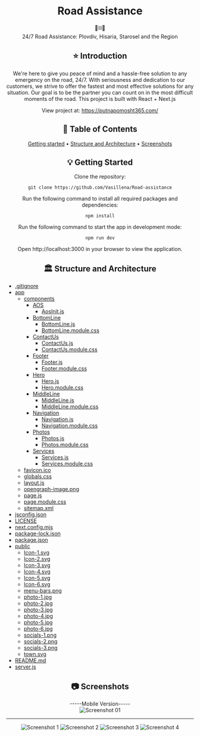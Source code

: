 <div align="center">
<h1 align="center">Road Assistance</h1>
 🚗⛓️🚗
  <br/>
 24/7 Road Assistance: Plovdiv, Hisaria, Starosel and the Region

## ⭐️  Introduction

We're here to give you peace of mind and a hassle-free solution to any emergency on the road, 24/7. With seriousness and dedication to our customers, we strive to offer the fastest and most effective solutions for any situation. Our goal is to be the partner you can count on in the most difficult moments of the road.
This project is built with React + Next.js

View project at: https://putnapomosht365.com/


## 📜 Table of Contents
[Getting started](#getting-started) •
[Structure and Architecture](#structure-and-architecture) •
[Screenshots](#screenshots)

## 💡 Getting Started
Clone the repository:
```
git clone https://github.com/Vasillena/Road-assistance
```
Run the following command to install all required packages and dependencies:
```
npm install
```
Run the following command to start the app in development mode:
```
npm run dev
```
Open http://localhost:3000 in your browser to view the application.

## 🏛️ Structure and Architecture
</div>

- [.gitignore](.gitignore)
- [app](app)
  - [components](app/components)
    - [AOS](app/components/AOS)
      - [AosInit.js](app/components/AOS/AosInit.js)
    - [BottomLine](app/components/BottomLine)
      - [BottomLine.js](app/components/BottomLine/BottomLine.js)
      - [BottomLine.module.css](app/components/BottomLine/BottomLine.module.css)
    - [ContactUs](app/components/ContactUs)
      - [ContactUs.js](app/components/ContactUs/ContactUs.js)
      - [ContactUs.module.css](app/components/ContactUs/ContactUs.module.css)
    - [Footer](app/components/Footer)
      - [Footer.js](app/components/Footer/Footer.js)
      - [Footer.module.css](app/components/Footer/Footer.module.css)
    - [Hero](app/components/Hero)
      - [Hero.js](app/components/Hero/Hero.js)
      - [Hero.module.css](app/components/Hero/Hero.module.css)
    - [MiddleLine](app/components/MiddleLine)
      - [MiddleLine.js](app/components/MiddleLine/MiddleLine.js)
      - [MiddleLine.module.css](app/components/MiddleLine/MiddleLine.module.css)
    - [Navigation](app/components/Navigation)
      - [Navigation.js](app/components/Navigation/Navigation.js)
      - [Navigation.module.css](app/components/Navigation/Navigation.module.css)
    - [Photos](app/components/Photos)
      - [Photos.js](app/components/Photos/Photos.js)
      - [Photos.module.css](app/components/Photos/Photos.module.css)
    - [Services](app/components/Services)
      - [Services.js](app/components/Services/Services.js)
      - [Services.module.css](app/components/Services/Services.module.css)
  - [favicon.ico](app/favicon.ico)
  - [globals.css](app/globals.css)
  - [layout.js](app/layout.js)
  - [opengraph-image.png](app/opengraph-image.png)
  - [page.js](app/page.js)
  - [page.module.css](app/page.module.css)
  - [sitemap.xml](app/sitemap.xml)
- [jsconfig.json](jsconfig.json)
- [LICENSE](LICENSE)
- [next.config.mjs](next.config.mjs)
- [package-lock.json](package-lock.json)
- [package.json](package.json)
- [public](public)
  - [Icon-1.svg](public/Icon-1.svg)
  - [Icon-2.svg](public/Icon-2.svg)
  - [Icon-3.svg](public/Icon-3.svg)
  - [Icon-4.svg](public/Icon-4.svg)
  - [Icon-5.svg](public/Icon-5.svg)
  - [Icon-6.svg](public/Icon-6.svg)
  - [menu-bars.png](public/menu-bars.png)
  - [photo-1.jpg](public/photo-1.jpg)
  - [photo-2.jpg](public/photo-2.jpg)
  - [photo-3.jpg](public/photo-3.jpg)
  - [photo-4.jpg](public/photo-4.jpg)
  - [photo-5.jpg](public/photo-5.jpg)
  - [photo-6.jpg](public/photo-6.jpg)
  - [socials-1.png](public/socials-1.png)
  - [socials-2.png](public/socials-2.png)
  - [socials-3.png](public/socials-3.png)
  - [town.svg](public/town.svg)
- [README.md](README.md)
- [server.js](server.js)


<div align="center">
  
## 📷 Screenshots

-----Mobile Version-----
  <br/>
![Screenshot 01](https://github.com/Vasillena/Road-assistance/assets/114015792/fc8c4532-8c98-4d6b-8a9c-a9e41272a868)

------------------------
![Screenshot 1](https://github.com/Vasillena/Road-assistance/assets/114015792/dfd78ddd-c86e-47a7-ae10-713512b1fbef)
![Screenshot 2](https://github.com/Vasillena/Road-assistance/assets/114015792/37c52bfe-7eee-4171-8ab5-f2f36fb5cdba)
![Screenshot 3](https://github.com/Vasillena/Road-assistance/assets/114015792/1a65f43b-dbbc-4770-b747-906232c8e9de)
![Screenshot 4](https://github.com/Vasillena/Road-assistance/assets/114015792/39dcc9f0-9e09-405b-aa77-ad71cef6e5d6)

</div>

